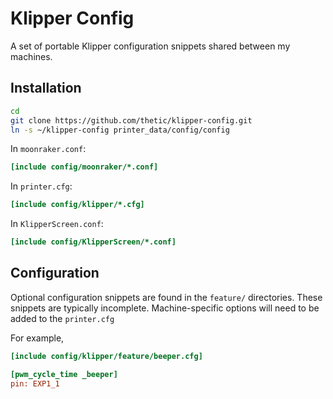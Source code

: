 # Klipper Config

A set of portable Klipper configuration snippets shared between my machines.

## Installation

```sh
cd
git clone https://github.com/thetic/klipper-config.git
ln -s ~/klipper-config printer_data/config/config
```

In `moonraker.conf`:

```ini
[include config/moonraker/*.conf]
```

In `printer.cfg`:

```ini
[include config/klipper/*.cfg]
```

In `KlipperScreen.conf`:

```ini
[include config/KlipperScreen/*.conf]
```

## Configuration

Optional configuration snippets are found in the `feature/` directories.
These snippets are typically incomplete.
Machine-specific options will need to be added to the `printer.cfg`

For example,

```ini
[include config/klipper/feature/beeper.cfg]

[pwm_cycle_time _beeper]
pin: EXP1_1
```
